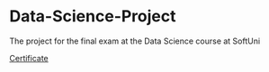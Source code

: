 # Data-Science-Project
The project for the final exam at the Data Science course at SoftUni

[Certificate](https://softuni.bg/certificates/details/86972/f24f9c26)
